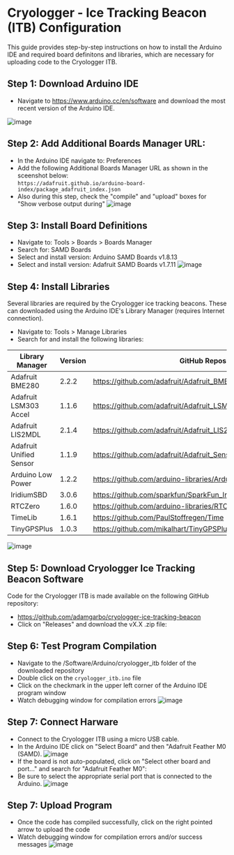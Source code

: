 # Cryologger - Ice Tracking Beacon (ITB) Configuration
This guide provides step-by-step instructions on how to install the Arduino IDE and required board definitons and libraries, which are necessary for uploading code to the Cryologger ITB.

## Step 1: Download Arduino IDE
*  Navigate to https://www.arduino.cc/en/software and download the most recent version of the Arduino IDE.

![image](https://github.com/adamgarbo/cryologger-ice-tracking-beacon/assets/22924092/323c74a1-2ce1-4e39-a8eb-d39ad760a9a6)

## Step 2: Add Additional Boards Manager URL:
* In the Arduino IDE navigate to: Preferences
* Add the following Additional Boards Manager URL as shown in the sceenshot below:  
```https://adafruit.github.io/arduino-board-index/package_adafruit_index.json```
* Also during this step, check the "compile" and "upload" boxes for "Show verbose output during" 
![image](https://github.com/adamgarbo/cryologger-ice-tracking-beacon/assets/22924092/fe589849-2062-4941-9465-0b012f48ba62)

## Step 3: Install Board Definitions
* Navigate to: Tools > Boards > Boards Manager
* Search for: SAMD Boards
* Select and install version: Arduino SAMD Boards v1.8.13 
* Select and install version: Adafruit SAMD Boards v1.7.11 
![image](https://github.com/adamgarbo/cryologger-ice-tracking-beacon/assets/22924092/f4d9af80-c4ba-4fab-958b-c35e1e4ac1e3)

## Step 4: Install Libraries
Several libraries are required by the Cryologger ice tracking beacons. These can downloaded using the Arduino IDE's Library Manager (requires Internet connection).

* Navigate to: Tools > Manage Libraries
* Search for and install the following libraries:

| Library Manager         | Version | GitHub Repository                                                   |
|-------------------------|---------|---------------------------------------------------------------------|
| Adafruit BME280         | 2.2.2   | https://github.com/adafruit/Adafruit_BME280_Library                 |
| Adafruit LSM303 Accel   | 1.1.6   | https://github.com/adafruit/Adafruit_LSM303_Accel                   |
| Adafruit LIS2MDL        | 2.1.4   | https://github.com/adafruit/Adafruit_LIS2MDL                        |
| Adafruit Unified Sensor | 1.1.9   | https://github.com/adafruit/Adafruit_Sensor                         |
| Arduino Low Power       | 1.2.2   | https://github.com/arduino-libraries/ArduinoLowPower                |
| IridiumSBD              | 3.0.6   | https://github.com/sparkfun/SparkFun_IridiumSBD_I2C_Arduino_Library |
| RTCZero                 | 1.6.0   | https://github.com/arduino-libraries/RTCZero                        |
| TimeLib                 | 1.6.1   | https://github.com/PaulStoffregen/Time                              |
| TinyGPSPlus             | 1.0.3   | https://github.com/mikalhart/TinyGPSPlus                            |

![image](https://github.com/adamgarbo/cryologger-ice-tracking-beacon/assets/22924092/dadb37fe-46c7-48af-ad3d-cbb4061d01a6)

## Step 5: Download Cryologger Ice Tracking Beacon Software
Code for the Cryologger ITB is made available on the following GitHub repository:
* https://github.com/adamgarbo/cryologger-ice-tracking-beacon
* Click on "Releases" and download the vX.X .zip file:

## Step 6: Test Program Compilation
* Navigate to the /Software/Arduino/cryologger_itb folder of the downloaded repository
* Double click on the `cryologger_itb.ino` file
* Click on the checkmark in the upper left corner of the Arduino IDE program window
* Watch debugging window for compilation errors
![image](https://github.com/adamgarbo/cryologger-ice-tracking-beacon/assets/22924092/c82fb874-a910-4be7-866c-09b41ea7edb9)

## Step 7: Connect Harware
* Connect to the Cryologger ITB using a micro USB cable.
* In the Arduino IDE click on "Select Board" and then "Adafruit Feather M0 (SAMD).
![image](https://github.com/adamgarbo/cryologger-ice-tracking-beacon/assets/22924092/0199d2f2-ca16-42ae-bb7f-c8cd82348479)
* If the board is not auto-populated, click on "Select other board and port..." and search for "Adafruit Feather M0":
* Be sure to select the appropriate serial port that is connected to the Arduino.
![image](https://github.com/adamgarbo/cryologger-ice-tracking-beacon/assets/22924092/dc0b3bcc-e7c9-4635-941f-46600e63a128)

## Step 7: Upload Program
* Once the code has compiled successfully, click on the right pointed arrow to upload the code
* Watch debugging window for compilation errors and/or success messages
![image](https://github.com/adamgarbo/cryologger-ice-tracking-beacon/assets/22924092/9b6e171d-9864-46d8-8cc3-003e7c313a0c)
